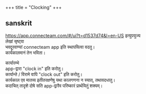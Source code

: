 +++
title = "Clocking"
+++



## sanskrit
https://app.connecteam.com/#/ui?t=d1537d74&l=en-US इत्युपयुज्य  
लेखां सृष्ट्वा  
भवद्दूरवाण्यां connecteam app इति स्थापयित्वा वदतु।  
कार्यकालमानं तेन भविता।  

कार्यारम्भे  
app-द्वारा "clock in" इति करोतु।  
कार्यान्ते‌ / विरामे वापि "clock out" इति करोतु।  
कार्यकाल एव मातव्य इतीतरक्षणेषु यथा कालगणना न स्यात्, तथावदधातु।  
कदाचित् तादृशे दोषे सति app-द्वारैव परिष्कारं प्रार्थयितुं शक्यम्। 